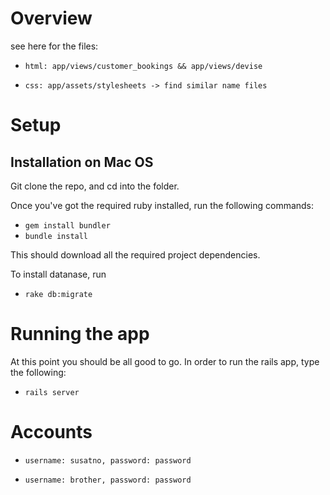 # Overview
see here for the files: 

* `html: app/views/customer_bookings && app/views/devise`

* `css: app/assets/stylesheets -> find similar name files`

# Setup

## Installation on Mac OS 

Git clone the repo, and cd into the folder.

Once you've got the required ruby installed, run the following commands:

* `gem install bundler`
* `bundle install`

This should download all the required project dependencies.

To install datanase, run

* `rake db:migrate`


# Running the app
At this point you should be all good to go. In order to run the rails app, type the following:

* `rails server`

# Accounts

* `username: susatno, password: password`

* `username: brother, password: password`


